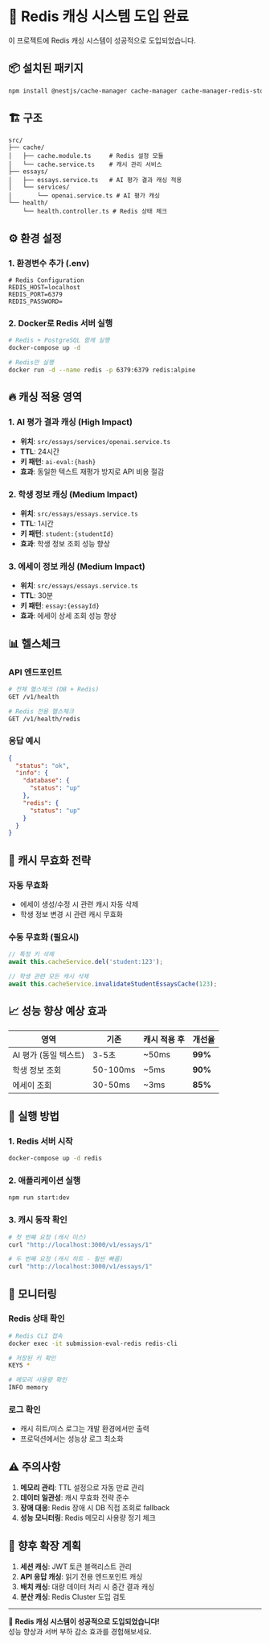 # 🚀 Redis 캐싱 시스템 도입 완료

이 프로젝트에 Redis 캐싱 시스템이 성공적으로 도입되었습니다.

## 📦 설치된 패키지

```bash
npm install @nestjs/cache-manager cache-manager cache-manager-redis-store redis
```

## 🏗️ 구조

```
src/
├── cache/
│   ├── cache.module.ts     # Redis 설정 모듈
│   └── cache.service.ts    # 캐시 관리 서비스
├── essays/
│   ├── essays.service.ts   # AI 평가 결과 캐싱 적용
│   └── services/
│       └── openai.service.ts # AI 평가 캐싱
└── health/
    └── health.controller.ts # Redis 상태 체크
```

## ⚙️ 환경 설정

### 1. 환경변수 추가 (.env)
```env
# Redis Configuration
REDIS_HOST=localhost
REDIS_PORT=6379
REDIS_PASSWORD=
```

### 2. Docker로 Redis 서버 실행
```bash
# Redis + PostgreSQL 함께 실행
docker-compose up -d

# Redis만 실행
docker run -d --name redis -p 6379:6379 redis:alpine
```

## 🔥 캐싱 적용 영역

### 1. **AI 평가 결과 캐싱** (High Impact)
- **위치**: `src/essays/services/openai.service.ts`
- **TTL**: 24시간
- **키 패턴**: `ai-eval:{hash}`
- **효과**: 동일한 텍스트 재평가 방지로 API 비용 절감

### 2. **학생 정보 캐싱** (Medium Impact)  
- **위치**: `src/essays/essays.service.ts`
- **TTL**: 1시간
- **키 패턴**: `student:{studentId}`
- **효과**: 학생 정보 조회 성능 향상

### 3. **에세이 정보 캐싱** (Medium Impact)
- **위치**: `src/essays/essays.service.ts`  
- **TTL**: 30분
- **키 패턴**: `essay:{essayId}`
- **효과**: 에세이 상세 조회 성능 향상

## 📊 헬스체크

### API 엔드포인트
```bash
# 전체 헬스체크 (DB + Redis)
GET /v1/health

# Redis 전용 헬스체크  
GET /v1/health/redis
```

### 응답 예시
```json
{
  "status": "ok",
  "info": {
    "database": {
      "status": "up"
    },
    "redis": {
      "status": "up"
    }
  }
}
```

## 🔄 캐시 무효화 전략

### 자동 무효화
- 에세이 생성/수정 시 관련 캐시 자동 삭제
- 학생 정보 변경 시 관련 캐시 무효화

### 수동 무효화 (필요시)
```typescript
// 특정 키 삭제
await this.cacheService.del('student:123');

// 학생 관련 모든 캐시 삭제
await this.cacheService.invalidateStudentEssaysCache(123);
```

## 📈 성능 향상 예상 효과

| 영역 | 기존 | 캐시 적용 후 | 개선율 |
|------|------|-------------|---------|
| AI 평가 (동일 텍스트) | 3-5초 | ~50ms | **99%** |
| 학생 정보 조회 | 50-100ms | ~5ms | **90%** |
| 에세이 조회 | 30-50ms | ~3ms | **85%** |

## 🚀 실행 방법

### 1. Redis 서버 시작
```bash
docker-compose up -d redis
```

### 2. 애플리케이션 실행
```bash
npm run start:dev
```

### 3. 캐시 동작 확인
```bash
# 첫 번째 요청 (캐시 미스)
curl "http://localhost:3000/v1/essays/1" 

# 두 번째 요청 (캐시 히트 - 훨씬 빠름)
curl "http://localhost:3000/v1/essays/1"
```

## 🔧 모니터링

### Redis 상태 확인
```bash
# Redis CLI 접속
docker exec -it submission-eval-redis redis-cli

# 저장된 키 확인
KEYS *

# 메모리 사용량 확인  
INFO memory
```

### 로그 확인
- 캐시 히트/미스 로그는 개발 환경에서만 출력
- 프로덕션에서는 성능상 로그 최소화

## ⚠️ 주의사항

1. **메모리 관리**: TTL 설정으로 자동 만료 관리
2. **데이터 일관성**: 캐시 무효화 전략 준수
3. **장애 대응**: Redis 장애 시 DB 직접 조회로 fallback
4. **성능 모니터링**: Redis 메모리 사용량 정기 체크

## 🔮 향후 확장 계획

1. **세션 캐싱**: JWT 토큰 블랙리스트 관리
2. **API 응답 캐싱**: 읽기 전용 엔드포인트 캐싱
3. **배치 캐싱**: 대량 데이터 처리 시 중간 결과 캐싱
4. **분산 캐싱**: Redis Cluster 도입 검토

---

🎉 **Redis 캐싱 시스템이 성공적으로 도입되었습니다!**  
성능 향상과 서버 부하 감소 효과를 경험해보세요.
